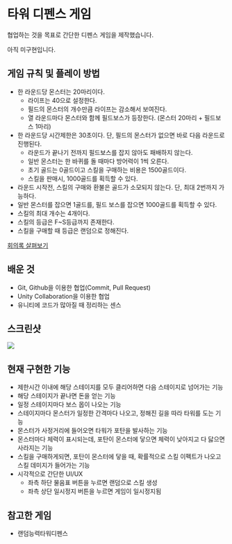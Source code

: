 # 타워 디펜스 게임

협업하는 것을 목표로 간단한 디펜스 게임을 제작했습니다.  

아직 미구현입니다.

## 게임 규칙 및 플레이 방법

- 한 라운드당 몬스터는 20마리이다.
	- 라이프는 40으로 설정한다. 
	- 필드의 몬스터의 개수만큼 라이프는 감소해서 보여진다.
	- 열 라운드마다 몬스터와 함께 필드보스가 등장한다. (몬스터 20마리 + 필드보스 1마리)
- 한 라운드당 시간제한은 30초이다. 단, 필드의 몬스터가 없으면 바로 다음 라운드로 진행된다.
	- 라운드가 끝나기 전까지 필드보스를 잡지 않아도 패배하지 않는다.
	- 일반 몬스터는 한 바퀴를 돌 때마다 방어력이 1씩 오른다.
	- 초기 골드는 0골드이고 스킬을 구매하는 비용은 1500골드이다.
	- 스킬을 판매시, 1000골드를 획득할 수 있다.
- 라운드 시작전, 스킬의 구매와 환불은 골드가 소모되지 않는다. 단, 최대 2번까지 가능하다.
- 일반 몬스터를 잡으면 1골드를, 필드 보스를 잡으면 1000골드를 획득할 수 있다.
- 스킬의 최대 개수는 4개이다.
- 스킬의 등급은 F~S등급까지 존재한다.
- 스킬을 구매할 때 등급은 랜덤으로 정해진다.

[회의록 살펴보기](https://docs.google.com/document/d/1ZOHq64Pf8SKA58J8JNbPd9CHj39g2_qNgI-CO800ncE/edit?usp=sharing)

## 배운 것

- Git, Github을 이용한 협업(Commit, Pull Request)
- Unity Collaboration을 이용한 협업
- 유니티에 코드가 많아질 때 정리하는 센스

## 스크린샷

![](https://eliotjang.github.io/assets/images/defense-game/TD-demo.png) 

## 현재 구현한 기능

- 제한시간 이내에 해당 스테이지를 모두 클리어하면 다음 스테이지로 넘어가는 기능
- 해당 스테이지가 끝나면 돈을 얻는 기능
- 일정 스테이지마다 보스 몹이 나오는 기능
- 스테이지마다 몬스터가 일정한 간격마다 나오고, 정해진 길을 따라 타워를 도는 기능
- 몬스터가 사정거리에 들어오면 타워가 포탄을 발사하는 기능
- 몬스터마다 체력이 표시되는데, 포탄이 몬스터에 닿으면 체력이 낮아지고 다 닳으면 사라지는 기능
- 스킬을 구매하게되면, 포탄이 몬스터에 닿을 때, 확률적으로 스킬 이펙트가 나오고 스킬 데미지가 들어가는 기능
- 시각적으로 간단한 UI/UX
  - 좌측 하단 물음표 버튼을 누르면 랜덤으로 스킬 생성
  - 좌측 상단 일시정지 버튼을 누르면 게임이 일시정지됨

## 참고한 게임

- 랜덤능력타워디펜스
